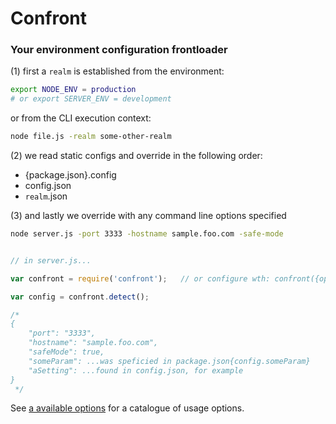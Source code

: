 # Confront

### Your environment configuration frontloader



(1) first a `realm` is established from the environment:

```bash
export NODE_ENV = production
# or export SERVER_ENV = development
```
or from the CLI execution context:

```bash
node file.js -realm some-other-realm
```


(2) we read static configs and override in the following order:

- {package.json}.config
- config.json
- `realm`.json


(3) and lastly we override with any command line options specified

```bash
node server.js -port 3333 -hostname sample.foo.com -safe-mode
```



```javascript

// in server.js...

var confront = require('confront');   // or configure wth: confront({options});

var config = confront.detect();

/*
{
	"port": "3333",
	"hostname": "sample.foo.com",
	"safeMode": true,
	"someParam": ...was speficied in package.json{config.someParam}
	"aSetting": ...found in config.json, for example
}
 */

```


See [a available options](options.md) for a catalogue of usage options.
